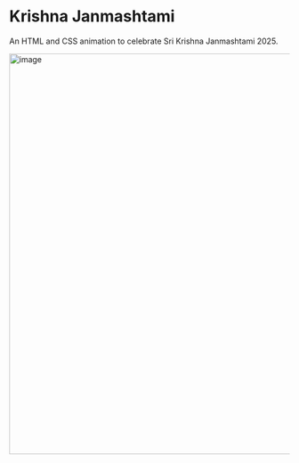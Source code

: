 # Krishna Janmashtami

An HTML and CSS animation to celebrate Sri Krishna Janmashtami 2025.

<img width="1280" height="720" alt="image" src="https://github.com/user-attachments/assets/1d13f3a1-68d9-468e-91c8-952402a8951b" />
